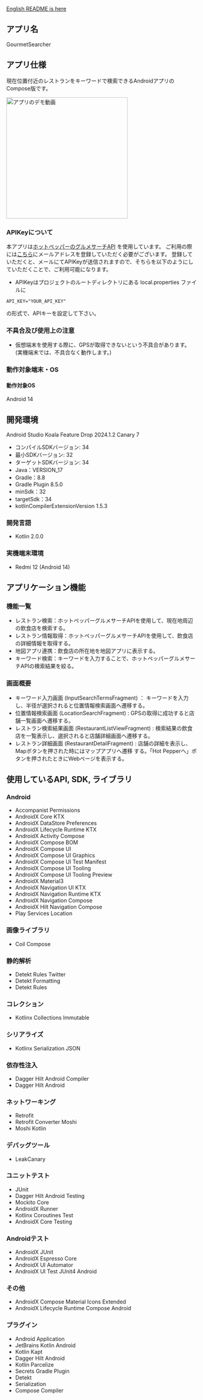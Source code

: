 [English README is here](README-en.md)
## アプリ名

GourmetSearcher

## アプリ仕様

現在位置付近のレストランをキーワードで検索できるAndroidアプリのCompose版です。

<img src="app.gif" width="320" alt="アプリのデモ動画">

### APIKeyについて

本アプリは[ホットペッパーのグルメサーチAPI](https://webservice.recruit.co.jp/doc/hotpepper/reference.html)
を使用しています。
ご利用の際には[こちら](https://webservice.recruit.co.jp/register/)にメールアドレスを登録していただく必要がございます。
登録していただくと、メールにてAPIKeyが送信されますので、そちらを以下のようにしていただくことで、ご利用可能になります。

- APIKeyはプロジェクトのルートディレクトリにある local.properties ファイルに

```properties
API_KEY="YOUR_API_KEY"
```

の形式で、APIキーを設定して下さい。

### 不具合及び使用上の注意

- 仮想端末を使用する際に、GPSが取得できないという不具合があります。</br>
  (実機端末では、不具合なく動作します。)

### 動作対象端末・OS

#### 動作対象OS

Android 14

## 開発環境

Android Studio Koala Feature Drop 2024.1.2 Canary 7

- コンパイルSDKバージョン: 34
- 最小SDKバージョン: 32
- ターゲットSDKバージョン: 34
- Java：VERSION_17
- Gradle：8.8
- Gradle Plugin 8.5.0
- minSdk：32
- targetSdk：34
- kotlinCompilerExtensionVersion 1.5.3

### 開発言語

- Kotlin 2.0.0

### 実機端末環境

- Redmi 12 (Android 14)

## アプリケーション機能

### 機能一覧

- レストラン検索：ホットペッパーグルメサーチAPIを使用して、現在地周辺の飲食店を検索する。
- レストラン情報取得：ホットペッパーグルメサーチAPIを使用して、飲食店の詳細情報を取得する。
- 地図アプリ連携：飲食店の所在地を地図アプリに表示する。
- キーワード検索：キーワードを入力することで、ホットペッパーグルメサーチAPIの検索結果を絞る。

### 画面概要

- キーワード入力画面 (InputSearchTermsFragment) ： キーワードを入力し、半径が選択されると位置情報検索画面へ遷移する。
- 位置情報検索画面 (LocationSearchFragment) : GPSの取得に成功すると店舗一覧画面へ遷移する。
- レストラン検索結果画面 (RestaurantListViewFragment) : 検索結果の飲食店を一覧表示し、選択されると店舗詳細画面へ遷移する。
- レストラン詳細画面 (RestaurantDetailFragment) : 店舗の詳細を表示し、Mapボタンを押された時にはマップアプリへ遷移
  する。「Hot Pepperへ」ボタンを押されたときにWebページを表示する。

## 使用しているAPI, SDK, ライブラリ

### Android
- Accompanist Permissions
- AndroidX Core KTX
- AndroidX DataStore Preferences
- AndroidX Lifecycle Runtime KTX
- AndroidX Activity Compose
- AndroidX Compose BOM
- AndroidX Compose UI
- AndroidX Compose UI Graphics
- AndroidX Compose UI Test Manifest
- AndroidX Compose UI Tooling
- AndroidX Compose UI Tooling Preview
- AndroidX Material3
- AndroidX Navigation UI KTX
- AndroidX Navigation Runtime KTX
- AndroidX Navigation Compose
- AndroidX Hilt Navigation Compose
- Play Services Location

### 画像ライブラリ
- Coil Compose

### 静的解析
- Detekt Rules Twitter
- Detekt Formatting
- Detekt Rules

### コレクション
- Kotlinx Collections Immutable

### シリアライズ
- Kotlinx Serialization JSON

### 依存性注入
- Dagger Hilt Android Compiler
- Dagger Hilt Android

### ネットワーキング
- Retrofit
- Retrofit Converter Moshi
- Moshi Kotlin

### デバッグツール
- LeakCanary

### ユニットテスト
- JUnit
- Dagger Hilt Android Testing
- Mockito Core
- AndroidX Runner
- Kotlinx Coroutines Test
- AndroidX Core Testing

### Androidテスト
- AndroidX JUnit
- AndroidX Espresso Core
- AndroidX UI Automator
- AndroidX UI Test JUnit4 Android

### その他
- AndroidX Compose Material Icons Extended
- AndroidX Lifecycle Runtime Compose Android

### プラグイン
- Android Application
- JetBrains Kotlin Android
- Kotlin Kapt
- Dagger Hilt Android
- Kotlin Parcelize
- Secrets Gradle Plugin
- Detekt
- Serialization
- Compose Compiler
